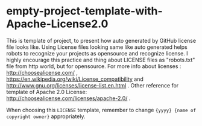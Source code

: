 # empty-project-template-with-Apache-License2.0
This is template of project, to present how auto generated by GitHub license file looks like. Using License files looking same like auto generated helps robots to recognize your projects as opensource and recognize license. I highly encourage this practice and thing about LICENSE files as "robots.txt"  file from http world, but for opensource. For more info about licenses : http://choosealicense.com/ , https://en.wikipedia.org/wiki/License_compatibility and http://www.gnu.org/licenses/license-list.en.html . Other reference for template of Apache 2.0 License: http://choosealicense.com/licenses/apache-2.0/ .

When choosing this `LICENSE` template, remember to change `{yyyy} {name of copyright owner}` appropriately.
